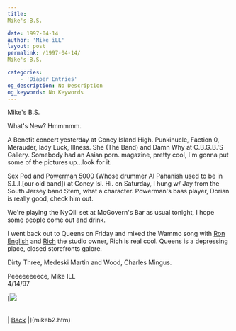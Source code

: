 ```yaml
---
title: 
Mike's B.S.

date: 1997-04-14
author: 'Mike iLL'
layout: post
permalink: /1997-04-14/
Mike's B.S.

categories:
    - 'Diaper Entries'
og_description: No Description
og_keywords: No Keywords
---
```

<style>
body {
  background-color: ;
  color: ;
}
a {
  color: ;
}
a:active {
  color: ;
}
a:visited {
  color: ;
}
</style>



Mike's B.S.





What's New? Hmmmmm.


 A Benefit concert yesterday at Coney Island High. Punkinucle, Faction 0, Merauder, lady Luck, Illness.
She (The Band) and Damn Why at C.B.G.B.'S Gallery. Somebody had an Asian porn. magazine, pretty cool, 
I'm gonna put some of the pictures up...look for it. 



  
Sex Pod and [Powerman 5000](http://www.conscience.com/pm5k) (Whose drummer Al Pahanish used to be in S.L.I.[our old band])
at Coney Isl. Hi. on Saturday, I hung w/ Jay from the South Jersey band Stem, what a character.
Powerman's bass player, Dorian is really good, check him out. 


We're playing the NyQill set
at McGovern's Bar as usual tonight, I hope some people come out and drink.


I went back out to Queens on Friday and mixed the Wammo song with [Ron English](http://www.bway.net/~english
) and [Rich](http://idt.net/~richhair)  the studio owner, Rich is real cool. Queens is a depressing place,
 closed storefronts galore.


Dirty Three, Medeski Martin and Wood, Charles Mingus.


Peeeeeeeece, Mike ILL  
4/14/97  
  




[![](finger.jpg)



|  |
| --- |
| 
[Back](mikeb4.htm)
 |](mikeb2.htm)


